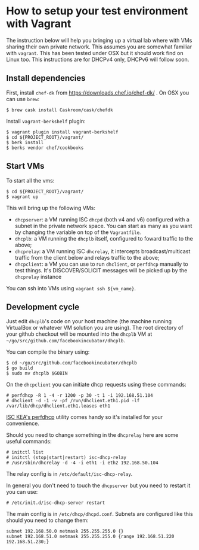 # How to setup your test environment with Vagrant

The instruction below will help you bringing up a virtual lab where with VMs
sharing their own private network.
This assumes you are somewhat familiar with `vagrant`.
This has been tested under OSX but it should work find on Linux too.
This instructions are for DHCPv4 only, DHCPv6 will follow soon.

## Install dependencies

First, install `chef-dk` from https://downloads.chef.io/chef-dk/ .
On OSX you can use `brew`:

```
$ brew cask install Caskroom/cask/chefdk
```

Install `vagrant-berkshelf` plugin:

```
$ vagrant plugin install vagrant-berkshelf
$ cd ${PROJECT_ROOT}/vagrant/
$ berk install
$ berks vendor chef/cookbooks
```

## Start VMs

To start all the vms:

```
$ cd ${PROJECT_ROOT}/vagrant/
$ vagrant up
```

This will bring up the following VMs:

* `dhcpserver`: a VM running ISC `dhcpd` (both v4 and v6) configured with a
  subnet in the private network space. You can start as many as you want by
  changing the variable on top of the `Vagrantfile`.
* `dhcplb`: a VM running the `dhcplb` itself, configured to foward traffic to
  the above;
* `dhcprelay`: a VM running ISC `dhcrelay`, it intercepts broadcast/multicast
  traffic from the client below and relays traffic to the above;
* `dhcpclient`: a VM you can use to run `dhclient`, or `perfdhcp` manually to
  test things. It's DISCOVER/SOLICIT messages will be picked up by the
  `dhcprelay` instance

You can ssh into VMs using `vagrant ssh ${vm_name}`.


## Development cycle

Just edit `dhcplb`'s code on your host machine (the machine running VirtualBox
or whatever VM solution you are using). The root directory of your github
checkout will be mounted into the `dhcplb` VM at
`~/go/src/github.com/facebookincubator/dhcplb`.

You can compile the binary using:

```
$ cd ~/go/src/github.com/facebookincubator/dhcplb
$ go build
$ sudo mv dhcplb $GOBIN
```

On the `dhcpclient` you can initiate dhcp requests using these commands:

```
# perfdhcp -R 1 -4 -r 1200 -p 30 -t 1 -i 192.168.51.104
# dhclient -d -1 -v -pf /run/dhclient.eth1.pid -lf /var/lib/dhcp/dhclient.eth1.leases eth1
```

[ISC KEA's
perfdhcp](https://kea.isc.org/wiki/DhcpBenchmarking) utility comes handy so it's
installed for your convenience.

Should you need to change something in the `dhcprelay` here are some useful
commands:

```
# initctl list
# initctl (stop|start|restart) isc-dhcp-relay
# /usr/sbin/dhcrelay -d -4 -i eth1 -i eth2 192.168.50.104
```

The relay config is in `/etc/default/isc-dhcp-relay`.

In general you don't need to touch the `dhcpserver` but you need to restart it
you can use:

```
# /etc/init.d/isc-dhcp-server restart
```

The main config is in `/etc/dhcp/dhcpd.conf`.
Subnets are configured like this should you need to change them:

```
subnet 192.168.50.0 netmask 255.255.255.0 {} 
subnet 192.168.51.0 netmask 255.255.255.0 {range 192.168.51.220 192.168.51.230;}
```
